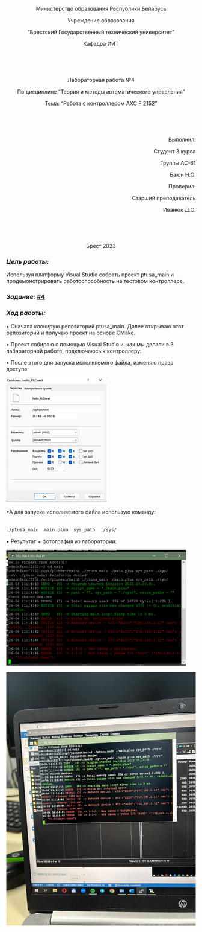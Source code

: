 <p align="center"> Министерство образования Республики Беларусь </p>
<p align="center">Учреждение образования </p>
<p align="center">  “Брестский Государственный технический университет” </p>
<p align="center"> Кафедра ИИТ</p>
<br><br><br>
<p align="center"> Лабораторная работа №4</p>
<p align="center"> По дисциплине “Теория и методы автоматического управления”</p>
<p align="center"> Тема: “Работа с контроллером AXC F 2152”</p>
<br><br><br>
<p align="right"> Выполнил:</p>
<p align="right"> Студент 3 курса</p>
<p align="right"> Группы АС-61</p>
<p align="right"> Баюн Н.О.</p>
<p align="right"> Проверил:</p>
<p align="right">Старший преподаватель</p>
<p align="right">Иванюк Д.С.</p>
<br><br><br>
<p align="center">Брест 2023</p>

### <em> Цель работы: </em> 
Используя платформу Visual Studio собрать проект ptusa_main и продемонстрировать работоспособность на тестовом контроллере.</p> 

### <em> Задание: </em>  [#4](../../../../tasks/task_04/readme.md)

### <em> Ход работы: </em> 

<p>• Сначала клонирую репозиторий ptusa_main. Далее открываю этот репозиторий и получаю проект на основе CMake. </p>
<p>• Проект собираю с помощью Visual Studio и, как мы делали в 3 лабараторной работе, подключаюсь к контроллеру.</p>

<p>• После этого,для запуска исполняемого файла, изменяю права доступа:</p>

![](images/PLCnext.png)

<p> •А для запуска исполняемого файла использую команду:</p>

``` bash

./ptusa_main  main.plua  sys_path  ./sys/

```

<p>• Результат + фотография из лаборатории: </p>

![](images/res.png)

![](images/laboratory.jpg)


